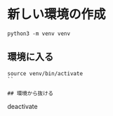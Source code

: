 # 新しい環境の作成
```
python3 -m venv venv
```

## 環境に入る
```
source venv/bin/activate
``

## 環境から抜ける
```
deactivate
```
